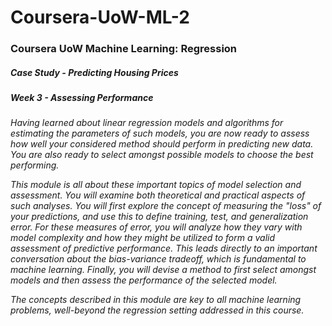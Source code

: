 # Coursera-UoW-ML-2
### Coursera UoW Machine Learning: Regression
##### Case Study - Predicting Housing Prices
##### Week 3 - Assessing Performance

<em>
Having learned about linear regression models and algorithms for estimating the parameters of such models, you are now ready to assess how well your considered method should perform in predicting new data. You are also ready to select amongst possible models to choose the best performing.

This module is all about these important topics of model selection and assessment. You will examine both theoretical and practical aspects of such analyses. You will first explore the concept of measuring the "loss" of your predictions, and use this to define training, test, and generalization error. For these measures of error, you will analyze how they vary with model complexity and how they might be utilized to form a valid assessment of predictive performance. This leads directly to an important conversation about the bias-variance tradeoff, which is fundamental to machine learning. Finally, you will devise a method to first select amongst models and then assess the performance of the selected model.

The concepts described in this module are key to all machine learning problems, well-beyond the regression setting addressed in this course.
</em>
